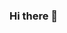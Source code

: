 ### Hi there 👋

<!--
**biihpim/biihpim** is a ✨ _special_ ✨ repository because its `README.md` (this file) appears on your GitHub profile.

##Olá sou Bianca Pimenta 🖐🏻

[![Gmail](https://img.shields.io/badge/Gmail-D14836?style=for-the-badge&logo=gmail&logoColor=white)](biancapimenta72@gmail.com
)
[![linkedin](https://img.shields.io/badge/LinkedIn-0077B5?style=for-the-badge&logo=linkedin&logoColor=white)](www.linkedin.com/in/pimenta-bianca72)
[![whatsapp](https://img.shields.io/badge/WhatsApp-25D366?style=for-the-badge&logo=whatsapp&logoColor=white)](+5533991178776)
[![Github](https://img.shields.io/badge/GitHub-100000?style=for-the-badge&logo=github&logoColor=white)](@Biihpim)
![Biihpim GitHub stats](https://github-readme-stats.vercel.app/api?username=biihpim&sow_icons=true&theme=transparent)
## Tecnologias que uso no meu dia a dia 
<div style="display: inline_block"><br/>
<img align="center" alt="html5" src="https://img.shields.io/badge/HTML5-E34F26?style=for-the-badge&logo=html5&logoColor=white"/>
<img align="center" alt="Css3" src="https://img.shields.io/badge/CSS3-1572B6?style=for-the-badge&logo=css3&logoColor=white"/>
<img align="center" alt="Javascript" src="https://img.shields.io/badge/JavaScript-323330?style=for-the-badge&logo=javascript&logoColor=F7DF1E"/>
<img align="center" alt="node" src="https://img.shields.io/badge/Node.js-43853D?style=for-the-badge&logo=node.js&logoColor=white"/>
<img align="center" alt="react" src="https://img.shields.io/badge/React-20232A?style=for-the-badge&logo=react&logoColor=61DAFB"/>
<img align="center" alt="typescript" src="https://img.shields.io/badge/TypeScript-007ACC?style=for-the-badge&logo=typescript&logoColor=white"/>
<img align="center" alt="material-ui"src="https://img.shields.io/badge/Material--UI-0081CB?style=for-the-badge&logo=material-ui&logoColor=white"/>
<img align="center" alt="mongodb"src="https://img.shields.io/badge/MongoDB-4EA94B?style=for-the-badge&logo=mongodb&logoColor=white"/>
</div><br/>
Apaixonada por tecnologia e ver como tudo muda com a programação.
